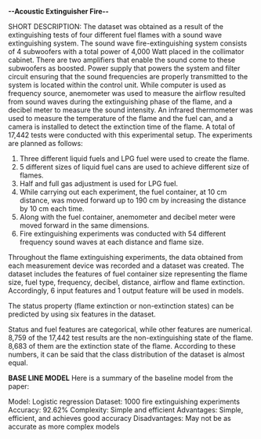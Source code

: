 **--Acoustic Extinguisher Fire--**

SHORT DESCRIPTION: The dataset was obtained as a result of the extinguishing tests of four different fuel flames with a sound wave extinguishing system. The sound wave fire-extinguishing system consists of 4 subwoofers with a total power of 4,000 Watt placed in the collimator cabinet. There are two amplifiers that enable the sound come to these subwoofers as boosted. Power supply that powers the system and filter circuit ensuring that the sound frequencies are properly transmitted to the system is located within the control unit. While computer is used as frequency source, anemometer was used to measure the airflow resulted from sound waves during the extinguishing phase of the flame, and a decibel meter to measure the sound intensity. An infrared thermometer was used to measure the temperature of the flame and the fuel can, and a camera is installed to detect the extinction time of the flame. A total of 17,442 tests were conducted with this experimental setup. The experiments are planned as follows:

1. Three different liquid fuels and LPG fuel were used to create the flame.
2. 5 different sizes of liquid fuel cans are used to achieve different size of flames.
3. Half and full gas adjustment is used for LPG fuel.
4. While carrying out each experiment, the fuel container, at 10 cm distance, was moved forward up to 190 cm by increasing the distance by 10 cm each time.
5. Along with the fuel container, anemometer and decibel meter were moved forward in the same dimensions.
6. Fire extinguishing experiments was conducted with 54 different frequency sound waves at each distance and flame size.

Throughout the flame extinguishing experiments, the data obtained from each measurement device was recorded and a dataset was created. The dataset includes the features of fuel container size representing the flame size, fuel type, frequency, decibel, distance, airflow and flame extinction. Accordingly, 6 input features and 1 output feature will be used in models. 

The status property (flame extinction or non-extinction states) can be predicted by using six features in the dataset. 

Status and fuel features are categorical, while other features are numerical. 8,759 of the 17,442 test results are the non-extinguishing state of the flame. 8,683 of them are the extinction state of the flame. According to these numbers, it can be said that the class distribution of the dataset is almost equal.

**BASE LINE MODEL**
Here is a summary of the baseline model from the paper:

Model: Logistic regression
Dataset: 1000 fire extinguishing experiments
Accuracy: 92.62%
Complexity: Simple and efficient
Advantages: Simple, efficient, and achieves good accuracy
Disadvantages: May not be as accurate as more complex models



